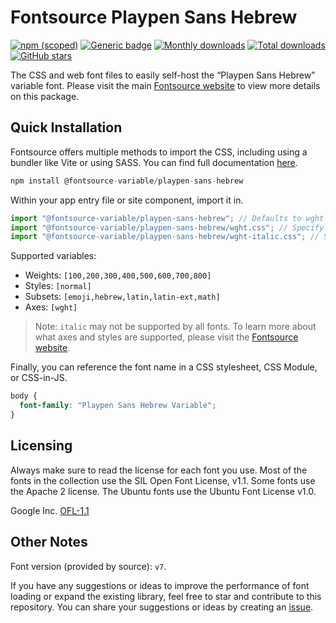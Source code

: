 # Fontsource Playpen Sans Hebrew

[![npm (scoped)](https://img.shields.io/npm/v/@fontsource-variable/playpen-sans-hebrew?color=brightgreen)](https://www.npmjs.com/package/@fontsource-variable/playpen-sans-hebrew) [![Generic badge](https://img.shields.io/badge/fontsource-passing-brightgreen)](https://github.com/fontsource/fontsource) [![Monthly downloads](https://badgen.net/npm/dm/@fontsource-variable/playpen-sans-hebrew)](https://github.com/fontsource/fontsource) [![Total downloads](https://badgen.net/npm/dt/@fontsource-variable/playpen-sans-hebrew)](https://github.com/fontsource/fontsource) [![GitHub stars](https://img.shields.io/github/stars/fontsource/fontsource.svg?style=social&label=Star)](https://github.com/fontsource/fontsource/stargazers)

The CSS and web font files to easily self-host the “Playpen Sans Hebrew” variable font. Please visit the main [Fontsource website](https://fontsource.org/fonts/playpen-sans-hebrew) to view more details on this package.

## Quick Installation

Fontsource offers multiple methods to import the CSS, including using a bundler like Vite or using SASS. You can find full documentation [here](https://fontsource.org/docs/getting-started/introduction).

```javascript
npm install @fontsource-variable/playpen-sans-hebrew
```

Within your app entry file or site component, import it in.

```javascript
import "@fontsource-variable/playpen-sans-hebrew"; // Defaults to wght axis
import "@fontsource-variable/playpen-sans-hebrew/wght.css"; // Specify axis
import "@fontsource-variable/playpen-sans-hebrew/wght-italic.css"; // Specify axis and style
```

Supported variables:
- Weights: `[100,200,300,400,500,600,700,800]`
- Styles: `[normal]`
- Subsets: `[emoji,hebrew,latin,latin-ext,math]`
- Axes: `[wght]`

> Note: `italic` may not be supported by all fonts. To learn more about what axes and styles are supported, please visit the [Fontsource website](https://fontsource.org/fonts/playpen-sans-hebrew).

Finally, you can reference the font name in a CSS stylesheet, CSS Module, or CSS-in-JS.

```css
body {
  font-family: "Playpen Sans Hebrew Variable";
}
```

## Licensing
Always make sure to read the license for each font you use. Most of the fonts in the collection use the SIL Open Font License, v1.1. Some fonts use the Apache 2 license. The Ubuntu fonts use the Ubuntu Font License v1.0.

Google Inc.
[OFL-1.1](http://scripts.sil.org/OFL)

## Other Notes
Font version (provided by source): `v7`.

If you have any suggestions or ideas to improve the performance of font loading or expand the existing library, feel free to star and contribute to this repository. You can share your suggestions or ideas by creating an [issue](https://github.com/fontsource/fontsource/issues).